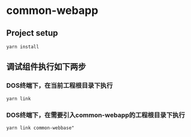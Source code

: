 # common-webapp

## Project setup
```
yarn install
```

## 调试组件执行如下两步

### DOS终端下，在当前工程根目录下执行
```
yarn link
```

### DOS终端下，在需要引入common-webapp的工程根目录下执行
```
yarn link common-webbase"
```
